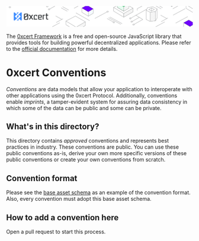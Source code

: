 <img src="https://github.com/0xcert/framework/raw/master/assets/cover-sub.png" />

The [0xcert Framework](https://docs.0xcert.org) is a free and open-source JavaScript library that provides tools for building powerful decentralized applications. Please refer to the [official documentation](https://docs.0xcert.org) for more details.

# 0xcert Conventions

*Conventions* are data models that allow your application to interoperate with other applications using the 0xcert Protocol. Additionally, conventions enable *imprints*, a tamper-evident system for assuring data consistency in which some of the data can be public and some can be private.

## What's in this directory?

This directory contains *approved* conventions and represents best practices in industry. These conventions are public. You can use these public conventions as-is, derive your own more specific versions of these public conventions or create your own conventions from scratch.

## Convention format

Please see the [base asset schema](./86-base-asset-schema.md) as an example of the convention format. Also, every convention must adopt this base asset schema.

## How to add a convention here

Open a pull request to start this process.